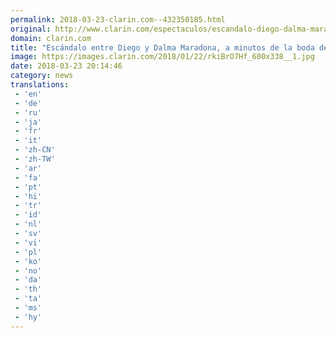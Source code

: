 ```yaml
---
permalink: 2018-03-23-clarin.com--432350185.html
original: http://www.clarin.com/espectaculos/escandalo-diego-dalma-maradona-minutos-boda_0_BkogrAzqM.html
domain: clarin.com
title: "Escándalo entre Diego y Dalma Maradona, a minutos de la boda de ella"
image: https://images.clarin.com/2018/01/22/rkiBrO7Hf_600x338__1.jpg
date: 2018-03-23 20:14:46
category: news
translations: 
 - 'en'
 - 'de'
 - 'ru'
 - 'ja'
 - 'fr'
 - 'it'
 - 'zh-CN'
 - 'zh-TW'
 - 'ar'
 - 'fa'
 - 'pt'
 - 'hi'
 - 'tr'
 - 'id'
 - 'nl'
 - 'sv'
 - 'vi'
 - 'pl'
 - 'ko'
 - 'no'
 - 'da'
 - 'th'
 - 'ta'
 - 'ms'
 - 'hy'
---
```


